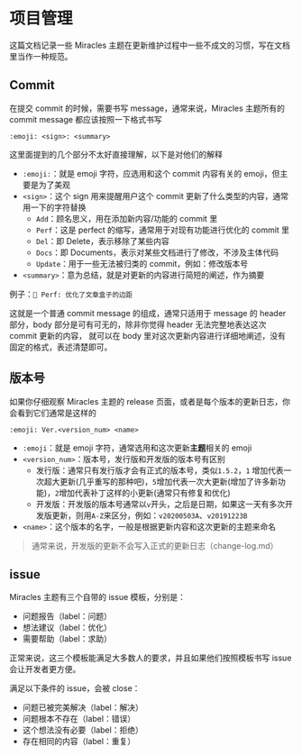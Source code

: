 # 项目管理

这篇文档记录一些 Miracles 主题在更新维护过程中一些不成文的习惯，写在文档里当作一种规范。

## Commit

在提交 commit 的时候，需要书写 message，通常来说，Miracles 主题所有的 commit message 都应该按照一下格式书写

```
:emoji: <sign>: <summary>
```

这里面提到的几个部分不太好直接理解，以下是对他们的解释

- `:emoji:`：就是 emoji 字符，应选用和这个 commit 内容有关的 emoji，但主要是为了美观
- `<sign>`：这个 sign 用来提醒用户这个 commit 更新了什么类型的内容，通常用一下的字符替换
    - `Add`：顾名思义，用在添加新内容/功能的 commit 里
    - `Perf`：这是 perfect 的缩写，通常用于对现有功能进行优化的 commit 里
    - `Del`：即 Delete，表示移除了某些内容
    - `Docs`：即 Documents，表示对某些文档进行了修改，不涉及主体代码
    - `Update`：用于一些无法被归类的 commit，例如：修改版本号
- `<summary>`：意为总结，就是对更新的内容进行简短的阐述，作为摘要

例子：`📐 Perf: 优化了文章盒子的边距`

这就是一个普通 commit message 的组成，通常只适用于 message 的 header 部分，body 部分是可有可无的，除非你觉得 header 无法完整地表达这次 commit 更新的内容，
就可以在 body 里对这次更新内容进行详细地阐述，没有固定的格式，表述清楚即可。

## 版本号

如果你仔细观察 Miracles 主题的 release 页面，或者是每个版本的更新日志，你会看到它们通常是这样的

```
:emoji: Ver.<version_num> <name>
```

- `:emoji`：就是 emoji 字符，通常选用和这次更新**主题**相关的 emoji
- `<version_num>`：版本号，发行版和开发版的版本号有区别
     - 发行版：通常只有发行版才会有正式的版本号，类似`1.5.2`，`1` 增加代表一次超大更新(几乎重写的那种吧)，`5`增加代表一次大更新(增加了许多新功能)，`2`增加代表补丁这样的小更新(通常只有修复和优化)
     - 开发版：开发版的版本号通常以`v`开头，之后是日期，如果这一天有多次开发版更新，则用`A-Z`来区分，例如：`v20200503A`、`v20191223B`
- `<name>`：这个版本的名字，一般是根据更新内容和这次更新的主题来命名

> 通常来说，开发版的更新不会写入正式的更新日志（change-log.md）

## issue

Miracles 主题有三个自带的 issue 模板，分别是：

- 问题报告（label：问题）
- 想法建议（label：优化）
- 需要帮助（label：求助）

正常来说，这三个模板能满足大多数人的要求，并且如果他们按照模板书写 issue 会让开发者更方便。  

满足以下条件的 issue，会被 close：

- 问题已被完美解决（label：解决）
- 问题根本不存在（label：错误）
- 这个想法没有必要（label：拒绝）
- 存在相同的内容（label：重复）

